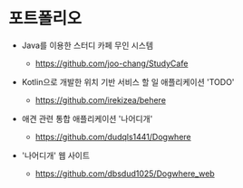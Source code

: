 # 포트폴리오

* Java를 이용한 스터디 카페 무인 시스템 <br>
  * https://github.com/joo-chang/StudyCafe <br>

* Kotlin으로 개발한 위치 기반 서비스 할 일 애플리케이션 'TODO' <br>
  * https://github.com/irekizea/behere <br>

* 애견 관련 통합 애플리케이션 '나어디개' <br>
  * https://github.com/dudqls1441/Dogwhere <br>

* '나어디개' 웹 사이트 <br>
  * https://github.com/dbsdud1025/Dogwhere_web <br>
